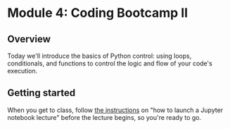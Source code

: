 # Module 4: Coding Bootcamp II

## Overview

Today we'll introduce the basics of Python control: using loops, conditionals, and functions to control the logic and flow of your code's execution.

## Getting started

When you get to class, follow [the instructions](../) on "how to launch a Jupyter notebook lecture" before the lecture begins, so you're ready to go.
